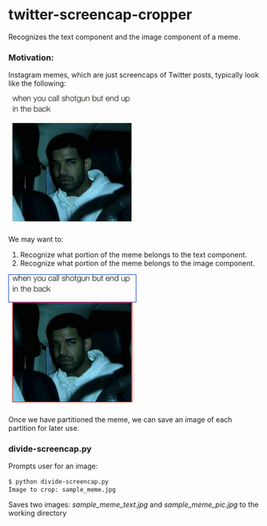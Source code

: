 # twitter-screencap-cropper

Recognizes the text component and the image component of a meme. 

### Motivation: 
Instagram memes, which are just screencaps of Twitter posts, typically look like the following:

<img src="./docs/sample_meme.jpg" width="256px" alt="">

We may want to: 

1. Recognize what portion of the meme belongs to the text component.
2. Recognize what portion of the meme belongs to the image component.

<img src="./docs/sample_meme_contours.jpg" width="256px" alt="">

Once we have partitioned the meme, we can save an image of each partition for later use.

### divide-screencap.py

Prompts user for an image:

~~~
$ python divide-screencap.py
Image to crop: sample_meme.jpg
~~~

Saves two images: *sample\_meme_text.jpg* and *sample\_meme_pic.jpg* to the working directory






